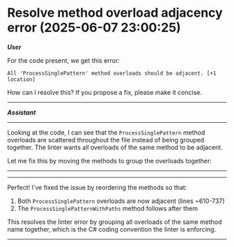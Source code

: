 <!-- Generated by SpecStory -->

# Resolve method overload adjacency error (2025-06-07 23:00:25)

_**User**_

For the code present, we get this error:
```
All 'ProcessSinglePattern' method overloads should be adjacent. [+1 location]
```
How can I resolve this? If you propose a fix, please make it concise.

---

_**Assistant**_



---

Looking at the code, I can see that the `ProcessSinglePattern` method overloads are scattered throughout the file instead of being grouped together. The linter wants all overloads of the same method to be adjacent.

Let me fix this by moving the methods to group the overloads together:

---



---

Perfect! I've fixed the issue by reordering the methods so that:

1. Both `ProcessSinglePattern` overloads are now adjacent (lines ~610-737)
2. The `ProcessSinglePatternWithPaths` method follows after them

This resolves the linter error by grouping all overloads of the same method name together, which is the C# coding convention the linter is enforcing.

---

